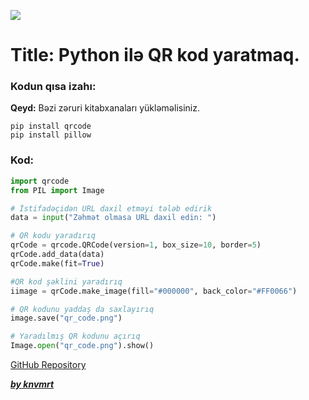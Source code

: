 ![](https://media.discordapp.net/attachments/1227709566045655172/1281705936825614356/Group_82.png?ex=66e348ac&is=66e1f72c&hm=9a91a2a973536914f855d03c5516c1c8d81c11cd73e0559a018733567ff20117&=&format=webp&quality=lossless&width=1440&height=422)

# Title: Python ilə QR kod yaratmaq.

### Kodun qısa izahı:

**Qeyd:** Bəzi zəruri kitabxanaları yükləməlisiniz.

```
pip install qrcode
pip install pillow
```

### Kod:

```python
import qrcode
from PIL import Image

# İstifadəçidən URL daxil etməyi tələb edirik
data = input("Zəhmət olmasa URL daxil edin: ")

# QR kodu yaradırıq
qrCode = qrcode.QRCode(version=1, box_size=10, border=5)
qrCode.add_data(data)
qrCode.make(fit=True)

#QR kod şəklini yaradırıq
iimage = qrCode.make_image(fill="#000000", back_color="#FF0066")

# QR kodunu yaddaş da saxlayırıq
image.save("qr_code.png")

# Yaradılmış QR kodunu açırıq
Image.open("qr_code.png").show()
```

[GitHub Repository](https://github.com/knvmrt/python-qr-code-generator)

[**_by knvmrt_**](https://github.com/knvmrt)
